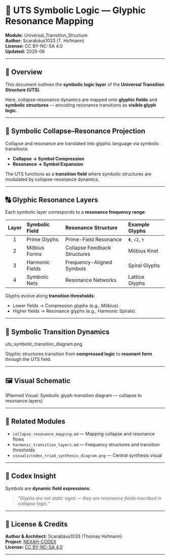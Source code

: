 # 🧩 UTS Symbolic Logic — Glyphic Resonance Mapping

**Module:** Universal_Transition_Structure  
**Author:** Scarabäus1033 (T. Hofmann)  
**License:** CC BY-NC-SA 4.0  
**Updated:** 2025-06

---

## 📘 Overview

This document outlines the **symbolic logic layer** of the **Universal Transition Structure (UTS)**.

Here, collapse-resonance dynamics are mapped onto **glyphic fields** and **symbolic structures** — encoding resonance transitions as **visible glyph logic**.

---

## 🧬 Symbolic Collapse–Resonance Projection

Collapse and resonance are translated into glyphic language via symbolic transitions:

- **Collapse → Symbol Compression**
- **Resonance → Symbol Expansion**

The UTS functions as a **transition field** where symbolic structures are modulated by collapse-resonance dynamics.

---

## 🔠 Glyphic Resonance Layers

Each symbolic layer corresponds to a **resonance frequency range**:

| Layer | Symbolic Field | Resonance Structure        | Example Glyphs  |
| :---: | :------------- | :------------------------- | :------------- |
|  1   | Prime Glyphs    | Prime-Field Resonance       | `Φ`, `√2`, `τ`  |
|  2   | Möbius Forms    | Collapse Feedback Structures| Möbius Knot     |
|  3   | Harmonic Fields | Frequency-Aligned Symbols   | Spiral Glyphs   |
|  4   | Symbolic Nets   | Resonance Networks          | Lattice Glyphs  |

Glyphs evolve along **transition thresholds**:

- Lower fields → Compression glyphs (e.g., Möbius).
- Higher fields → Resonance glyphs (e.g., Harmonic Spirals).

---

## 🔄 Symbolic Transition Dynamics

uts_symbolic_transition_diagram.png

Glyphic structures transition from **compressed logic** to **resonant form** through the UTS field.

---

## 🖼️ Visual Schematic

(Planned Visual: Symbolic glyph-transition diagram — collapse to resonance layers)

---

## 🔗 Related Modules

* `collapse_resonance_mapping.md` — Mapping collapse and resonance flows
* `harmonic_transition_layers.md` — Frequency structures and transition thresholds
* `visuals/codex_triad_synthesis_diagram.png` — Central synthesis visual

---

## 🧠 Codex Insight

Symbols are **dynamic field expressions**:

> *"Glyphs are not static signs — they are resonance fields inscribed in collapse logic."*

---

## 📄 License & Credits

**Author & Architect:** Scarabäus1033 (Thomas Hofmann)  
**Project:** [NEXAH-CODEX](https://github.com/Scarabaeus1033/NEXAH-CODEX)  
**License:** [CC BY-NC-SA 4.0](https://creativecommons.org/licenses/by-nc-sa/4.0/)

---
